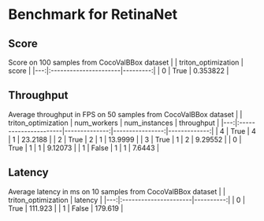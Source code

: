 # Benchmark for RetinaNet

## Score

Score on 100 samples from CocoValBBox dataset
|    | triton_optimization   |    score |
|---:|:----------------------|---------:|
|  0 | True                  | 0.353822 |

## Throughput
Average throughput in FPS on 50 samples from CocoValBBox dataset
|    | triton_optimization   |   num_workers |   num_instances |   throughput |
|---:|:----------------------|--------------:|----------------:|-------------:|
|  4 | True                  |             4 |               1 |     23.2188  |
|  2 | True                  |             2 |               1 |     13.9999  |
|  3 | True                  |             1 |               2 |      9.29552 |
|  0 | True                  |             1 |               1 |      9.12073 |
|  1 | False                 |             1 |               1 |      7.6443  |

## Latency

Average latency in ms on 10 samples from CocoValBBox dataset
|    | triton_optimization   |   latency |
|---:|:----------------------|----------:|
|  0 | True                  |   111.923 |
|  1 | False                 |   179.619 |